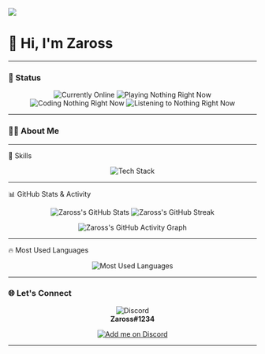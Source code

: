 <!-- Profile Views Counter -->
![](https://komarev.com/ghpvc/?username=Zaross&color=blueviolet)

# 👋 Hi, I'm **Zaross**

---

### 🚀 Status

<p align="center">
  <img src="https://img.shields.io/badge/currently-online-brightgreen?style=for-the-badge" alt="Currently Online"/>
  <img src="https://img.shields.io/badge/playing-nothing%20rn-blue?style=for-the-badge" alt="Playing Nothing Right Now"/>
  <img src="https://img.shields.io/badge/coding-nothing%20rn-9cf?style=for-the-badge" alt="Coding Nothing Right Now"/>
  <img src="https://img.shields.io/badge/listening%20to-nothing%20rn-brightgreen?style=for-the-badge" alt="Listening to Nothing Right Now"/>
</p>

---

### 🧑‍💻 About Me
---

🚀 Skills
<p align="center"> <img src="https://skillicons.dev/icons?i=cs,python,docker,bash,html,css,cs,mongodb,mariadb,sqlite,discord,bots,linux&theme=dark" alt="Tech Stack" /> </p>

---

📊 GitHub Stats & Activity
<p align="center"> <img src="https://github-readme-stats.vercel.app/api?username=Zaross&show_icons=true&theme=github_dark&hide_border=true&count_private=true&include_all_commits=true" alt="Zaross's GitHub Stats" /> <img src="https://github-readme-streak-stats.herokuapp.com/?user=Zaross&theme=github-dark&hide_border=true" alt="Zaross's GitHub Streak" /> </p> <p align="center"> <img src="https://github-readme-activity-graph.vercel.app/graph?username=Zaross&bg_color=0d1117&color=5BCDEC&line=5BCDEC&point=FFFFFF&hide_border=true" alt="Zaross's GitHub Activity Graph"> </p>

---

🔥 Most Used Languages
<p align="center"> <img src="https://github-readme-stats.vercel.app/api/top-langs/?username=Zaross&layout=compact&theme=github_dark&hide_border=true&langs_count=8" alt="Most Used Languages" /> </p>

---

### 🌐 Let's Connect

<p align="center">
  <img src="https://img.shields.io/badge/Discord-7289DA?style=for-the-badge&logo=discord&logoColor=white" alt="Discord"/>
  <br />
  <strong>Zaross#1234</strong>
</p>
<p align="center">
  <a href="https://discord.com/users/your-discord-id" target="_blank"><img src="https://img.shields.io/badge/Add%20me%20on%20Discord-7289DA?style=for-the-badge&logo=discord&logoColor=white" alt="Add me on Discord"/></a>
</p>

---
